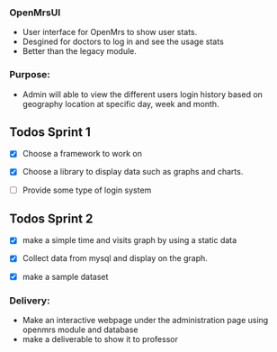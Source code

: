 ### OpenMrsUI
- User interface for OpenMrs to show user stats. 
- Desgined for doctors to log in and see the usage stats
- Better than the legacy module. 
### Purpose:
- Admin will able to view the different users login history based on geography location at specific day, week and month.

 


## Todos Sprint 1 

- [x] Choose a framework to work on 
- [x] Choose a library to display data such as graphs and charts. 
- [ ] Provide some type of login system 


## Todos Sprint 2 
- [x] make a simple time and visits graph by using a static data
- [x] Collect data from mysql and display on the graph.
- [x] make a sample dataset 



### Delivery:
- Make an interactive webpage under the administration page using openmrs module and database
- make a deliverable to show it to professor 
